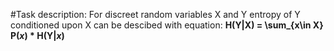 #Task description:
For discreet random variables X and Y entropy of Y conditioned upon X can be descibed with equation:
**H(Y|X) = \sum_{x\in X} P(_x_) * H(Y|_x_)**
